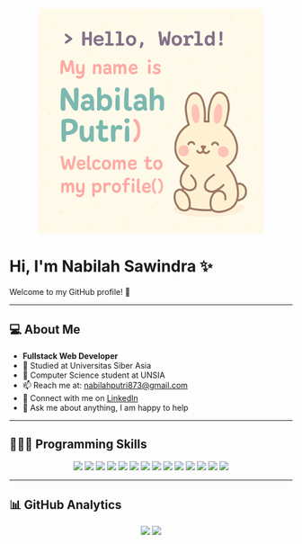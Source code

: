 <div align="center">
  <img src="https://raw.githubusercontent.com/nsawindra/Nsawindra/main/43da8c6c-a1d2-495a-9f93-b35e74ce6575.png" alt="Hello World Banner" width="400"/>
</div>

# Hi, I'm Nabilah Sawindra ✨  
Welcome to my GitHub profile! 👋  

---

## 💻 About Me  
- **Fullstack Web Developer**  
- 📖 Studied at Universitas Siber Asia  
- 🧠 Computer Science student at UNSIA  
- 📫 Reach me at: [nabilahputri873@gmail.com](mailto:nabilahputri873@gmail.com)  
- 🔗 Connect with me on [LinkedIn](https://www.linkedin.com/in/nabilah-putri-sawindra-2526a9363/)  
- 💬 Ask me about anything, I am happy to help  

---

## 👩🏻‍💻 Programming Skills

<p align="center">
  <img src="https://img.shields.io/badge/HTML5-E34F26?style=for-the-badge&logo=html5&logoColor=white" />
  <img src="https://img.shields.io/badge/CSS3-1572B6?style=for-the-badge&logo=css3&logoColor=white" />
  <img src="https://img.shields.io/badge/JavaScript-F7DF1E?style=for-the-badge&logo=javascript&logoColor=black" />
  <img src="https://img.shields.io/badge/Python-3776AB?style=for-the-badge&logo=python&logoColor=white" />
  <img src="https://img.shields.io/badge/PHP-777BB4?style=for-the-badge&logo=php&logoColor=white" />
  <img src="https://img.shields.io/badge/C++-00599C?style=for-the-badge&logo=cplusplus&logoColor=white" />
  <img src="https://img.shields.io/badge/C%23-239120?style=for-the-badge&logo=csharp&logoColor=white" />
  <img src="https://img.shields.io/badge/Cisco-1BA0D7?style=for-the-badge&logo=cisco&logoColor=white" />
  <img src="https://img.shields.io/badge/Oracle-F80000?style=for-the-badge&logo=oracle&logoColor=white" />
  <img src="https://img.shields.io/badge/Node.js-339933?style=for-the-badge&logo=nodedotjs&logoColor=white" />
  <img src="https://img.shields.io/badge/MySQL-4479A1?style=for-the-badge&logo=mysql&logoColor=white" />
  <img src="https://img.shields.io/badge/NPM-CB3837?style=for-the-badge&logo=npm&logoColor=white" />
  <img src="https://img.shields.io/badge/Sandbox-151515?style=for-the-badge&logo=codesandbox&logoColor=white" />
  <img src="https://img.shields.io/badge/VS Code-007ACC?style=for-the-badge&logo=visualstudiocode&logoColor=white" />
</p>

---

## 📊 GitHub Analytics

<p align="center">
  <img width="48%" src="https://github-readme-stats.vercel.app/api?username=nsawindra&show_icons=true&theme=tokyonight" />
  <img width="48%" src="https://github-readme-stats.vercel.app/api/top-langs/?username=nsawindra&layout=compact&theme=tokyonight" />
</p>
